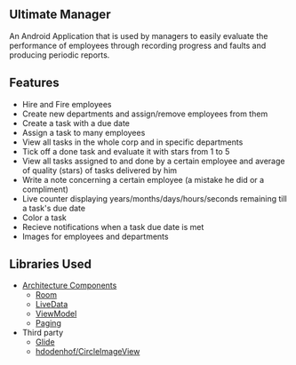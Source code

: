 ## Ultimate Manager

An Android Application that is used by managers to easily evaluate the performance of employees through recording progress and faults and producing periodic reports.

## Features

- Hire and Fire employees
- Create new departments and assign/remove employees from them
- Create a task with a due date
- Assign a task to many employees
- View all tasks in the whole corp and in specific departments
- Tick off a done task and evaluate it with stars from 1 to 5
- View all tasks assigned to and done by a certain employee and average of quality (stars) of tasks delivered by him
- Write a note concerning a certain employee (a mistake he did or a compliment)
- Live counter displaying years/months/days/hours/seconds remaining till a task's due date 
- Color a task
- Recieve notifications when a task due date is met
- Images for employees and departments

## Libraries Used

* [Architecture Components][1] 
  * [Room][2]
  * [LiveData][3]
  * [ViewModel][4]
  * [Paging][5]
* Third party
  * [Glide][6]
  * [hdodenhof/CircleImageView][7]

[1]: https://developer.android.com/jetpack/arch/
[2]: https://developer.android.com/topic/libraries/architecture/room
[3]: https://developer.android.com/topic/libraries/architecture/livedata
[4]: https://developer.android.com/topic/libraries/architecture/viewmodel
[5]: https://developer.android.com/topic/libraries/architecture/paging
[6]: https://bumptech.github.io/glide/
[7]: https://github.com/hdodenhof/CircleImageView
